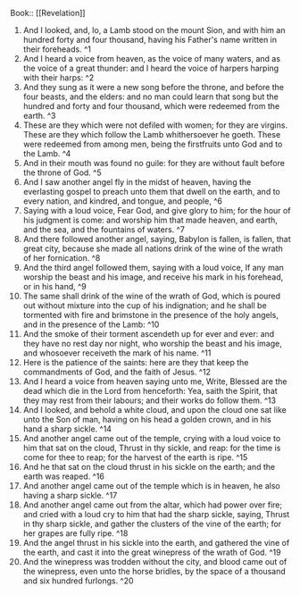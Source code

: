  Book:: [[Revelation]]
 1. And I looked, and, lo, a Lamb stood on the mount Sion, and with him an hundred forty and four thousand, having his Father's name written in their foreheads. ^1
 2. And I heard a voice from heaven, as the voice of many waters, and as the voice of a great thunder: and I heard the voice of harpers harping with their harps: ^2
 3. And they sung as it were a new song before the throne, and before the four beasts, and the elders: and no man could learn that song but the hundred and forty and four thousand, which were redeemed from the earth. ^3
 4. These are they which were not defiled with women; for they are virgins. These are they which follow the Lamb whithersoever he goeth. These were redeemed from among men, being the firstfruits unto God and to the Lamb. ^4
 5. And in their mouth was found no guile: for they are without fault before the throne of God. ^5
 6. And I saw another angel fly in the midst of heaven, having the everlasting gospel to preach unto them that dwell on the earth, and to every nation, and kindred, and tongue, and people, ^6
 7. Saying with a loud voice, Fear God, and give glory to him; for the hour of his judgment is come: and worship him that made heaven, and earth, and the sea, and the fountains of waters. ^7
 8. And there followed another angel, saying, Babylon is fallen, is fallen, that great city, because she made all nations drink of the wine of the wrath of her fornication. ^8
 9. And the third angel followed them, saying with a loud voice, If any man worship the beast and his image, and receive his mark in his forehead, or in his hand, ^9
 10. The same shall drink of the wine of the wrath of God, which is poured out without mixture into the cup of his indignation; and he shall be tormented with fire and brimstone in the presence of the holy angels, and in the presence of the Lamb: ^10
 11. And the smoke of their torment ascendeth up for ever and ever: and they have no rest day nor night, who worship the beast and his image, and whosoever receiveth the mark of his name. ^11
 12. Here is the patience of the saints: here are they that keep the commandments of God, and the faith of Jesus. ^12
 13. And I heard a voice from heaven saying unto me, Write, Blessed are the dead which die in the Lord from henceforth: Yea, saith the Spirit, that they may rest from their labours; and their works do follow them. ^13
 14. And I looked, and behold a white cloud, and upon the cloud one sat like unto the Son of man, having on his head a golden crown, and in his hand a sharp sickle. ^14
 15. And another angel came out of the temple, crying with a loud voice to him that sat on the cloud, Thrust in thy sickle, and reap: for the time is come for thee to reap; for the harvest of the earth is ripe. ^15
 16. And he that sat on the cloud thrust in his sickle on the earth; and the earth was reaped. ^16
 17. And another angel came out of the temple which is in heaven, he also having a sharp sickle. ^17
 18. And another angel came out from the altar, which had power over fire; and cried with a loud cry to him that had the sharp sickle, saying, Thrust in thy sharp sickle, and gather the clusters of the vine of the earth; for her grapes are fully ripe. ^18
 19. And the angel thrust in his sickle into the earth, and gathered the vine of the earth, and cast it into the great winepress of the wrath of God. ^19
 20. And the winepress was trodden without the city, and blood came out of the winepress, even unto the horse bridles, by the space of a thousand and six hundred furlongs. ^20
